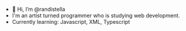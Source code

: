 - 👋 Hi, I’m @randistella
- I'm an artist turned programmer who is studying web development.
- Currently learning: Javascript, XML, Typescript
